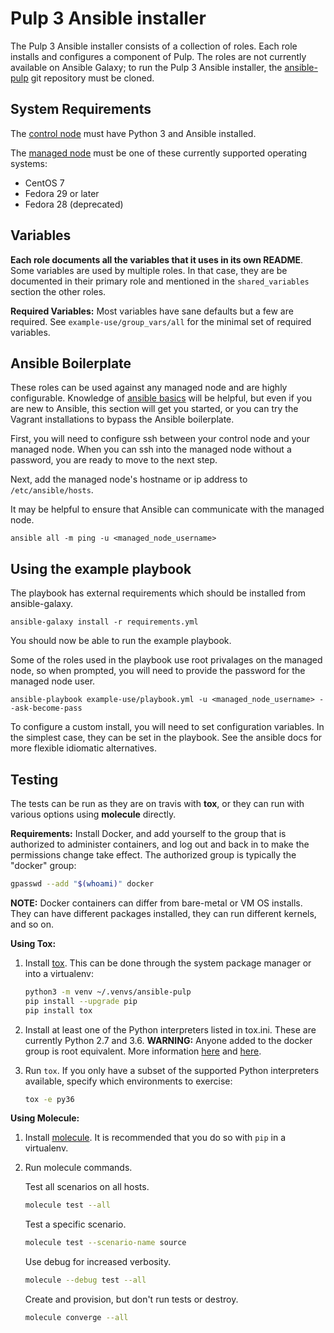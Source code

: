 Pulp 3 Ansible installer
========================

The Pulp 3 Ansible installer consists of a collection of roles. Each role installs and configures a
component of Pulp. The roles are not currently available on Ansible Galaxy; to run the Pulp 3
Ansible installer, the [ansible-pulp](https://github.com/pulp/ansible-pulp) git repository must
be cloned.

System Requirements
-------------------

The [control node](https://docs.ansible.com/ansible/2.5/network/getting_started/basic_concepts.html#control-node)
must have Python 3 and Ansible installed.

The [managed node](https://docs.ansible.com/ansible/2.5/network/getting_started/basic_concepts.html#managed-nodes)
must be one of these currently supported operating systems:
* CentOS 7
* Fedora 29 or later
* Fedora 28 (deprecated)

Variables
---------

**Each role documents all the variables that it uses in its own README**. Some variables are
used by multiple roles. In that case, they are be documented in their primary role and mentioned in
the `shared_variables` section the other roles.

**Required Variables:**
Most variables have sane defaults but a few are required. See ``example-use/group_vars/all`` for
the minimal set of required variables.


Ansible Boilerplate
-----------------

These roles can be used against any managed node and are highly configurable.  Knowledge of
[ansible basics](https://docs.ansible.com/ansible/2.5/user_guide/intro_getting_started.html) will
be helpful, but even if you are new to Ansible, this section will get you started, or you can try
the Vagrant installations to bypass the Ansible boilerplate.

First, you will need to configure ssh between your control node and your managed node. When you can
ssh into the managed node without a password, you are ready to move to the next step.

Next, add the managed node's hostname or ip address to `/etc/ansible/hosts`.

It may be helpful to ensure that Ansible can communicate with the managed node.

```
ansible all -m ping -u <managed_node_username>
```

Using the example playbook
--------------------------

The playbook has external requirements which should be installed from ansible-galaxy.

```
ansible-galaxy install -r requirements.yml
```

You should now be able to run the example playbook.

Some of the roles used in the playbook use root privalages on the managed node, so when prompted,
you will need to provide the password for the managed node user.

```
ansible-playbook example-use/playbook.yml -u <managed_node_username> --ask-become-pass
```

To configure a custom install, you will need to set configuration variables. In the simplest case,
they can be set in the playbook. See the ansible docs for more flexible idiomatic alternatives.


Testing
-------

The tests can be run as they are on travis with **tox**, or they can run with various options using
**molecule** directly.

**Requirements:**
Install Docker, and add yourself to the group that is authorized to
administer containers, and log out and back in to make the permissions change
take effect. The authorized group is typically the "docker" group:

```bash
gpasswd --add "$(whoami)" docker
```

**NOTE:** Docker containers can differ from bare-metal or VM OS installs.
They can have different packages installed, they can run different kernels,
and so on.

**Using Tox:**

1. Install [tox](https://tox.readthedocs.io/en/latest/). This can be done
   through the system package manager or into a virtualenv:

   ```bash
   python3 -m venv ~/.venvs/ansible-pulp
   pip install --upgrade pip
   pip install tox
   ```
2. Install at least one of the Python interpreters listed in tox.ini. These are
   currently Python 2.7 and 3.6.
   **WARNING:** Anyone added to the docker group is root equivalent. More
   information [here](https://github.com/docker/docker/issues/9976) and
   [here](https://docs.docker.com/engine/security/security/).

4. Run `tox`. If you only have a subset of the supported Python interpreters
   available, specify which environments to exercise:

   ```bash
   tox -e py36
   ```

**Using Molecule:**

1. Install [molecule](https://molecule.readthedocs.io/en/latest/). It is recommended that you do so
   with `pip` in a virtualenv.
2. Run molecule commands.

   Test all scenarios on all hosts.
   ```bash
   molecule test --all
   ```

   Test a specific scenario.
   ```bash
   molecule test --scenario-name source
   ```

   Use debug for increased verbosity.
   ```bash
   molecule --debug test --all
   ```

   Create and provision, but don't run tests or destroy.
   ```bash
   molecule converge --all
   ```
